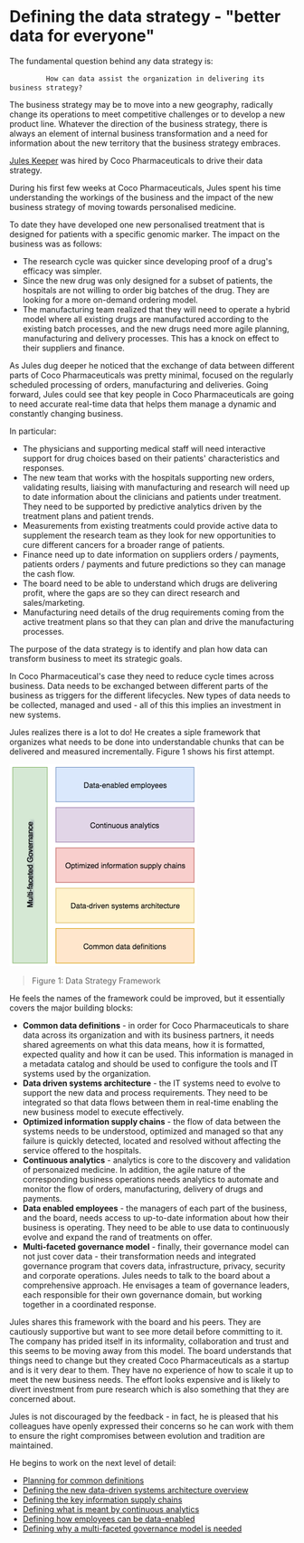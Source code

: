 <!-- SPDX-License-Identifier: Apache-2.0 -->
<!-- Copyright Contributors to the ODPi Data Governance project. -->
# Defining the data strategy - "better data for everyone"

The fundamental question behind any data strategy is:

             How can data assist the organization in delivering its business strategy?

The business strategy may be to move into a new geography, radically change its operations to meet competitive challenges or to develop a new product line.
Whatever the direction of the business strategy, there is always an element of internal business transformation and a need for information about the new territory that the business strategy embraces.

[Jules Keeper](../../personas/jules-keeper.md) was hired by Coco Pharmaceuticals to drive their data strategy.

During his first few weeks at Coco Pharmaceuticals, Jules spent his time understanding the workings of the business and the impact of the new business strategy of moving towards personalised medicine.

To date they have developed one new personalised treatment that is designed for patients with a specific genomic marker.
The impact on the business was as follows:
* The research cycle was quicker since developing proof of a drug's efficacy was simpler.
* Since the new drug was only designed for a subset of patients, the hospitals are not willing to order big batches of the drug.   They are looking for a more on-demand ordering model.
* The manufacturing team realized that they will need to operate a hybrid model where all existing drugs are manufactured according to the existing batch processes, and the new drugs need more agile planning, manufacturing and delivery processes.  This has a knock on effect to their suppliers and finance.

As Jules dug deeper he noticed that the exchange of data between different parts of Coco Pharmaceuticals was pretty minimal, focused on the regularly scheduled processing of orders, manufacturing and deliveries.  Going forward, Jules could see that key people in Coco Pharmaceuticals are going to need accurate real-time data that helps them manage a dynamic and constantly changing business.

In particular:
* The physicians and supporting medical staff will need interactive support for drug choices based on their patients' characteristics and responses.
* The new team that works with the hospitals supporting new orders, validating results, liaising with manufacturing and research will need up to date information about the clinicians and patients under treatment.   They need to be supported by predictive analytics driven by the treatment plans and patient trends.
* Measurements from existing treatments could provide active data to supplement the research team as they look for new opportunities to cure different cancers for a broader range of patients.
* Finance need up to date information on suppliers orders / payments, patients orders / payments and future predictions so they can manage the cash flow.
* The board need to be able to understand which drugs are delivering profit, where the gaps are so they can direct research and sales/marketing.
* Manufacturing need details of the drug requirements coming from the active treatment plans so that they can plan and drive the manufacturing processes.

The purpose of the data strategy is to identify and plan how data can transform business to meet its strategic goals.

In Coco Pharmaceutical's case they need to reduce cycle times across business.  Data needs to be exchanged between different parts of the business as triggers for the different lifecycles.   New types of data needs to be collected, managed and used - all of this this implies an investment in new systems.

Jules realizes there is a lot to do!  He creates a siple framework that organizes what needs to be done into understandable chunks that can be delivered and measured incrementally.  Figure 1 shows his first attempt.

![Figure 1](data-strategy-framework.png)
> Figure 1: Data Strategy Framework

He feels the names of the framework could be improved, but it essentially covers the major building blocks:

* **Common data definitions** - in order for Coco Pharmaceuticals to share data across its organization and with its
business partners, it needs shared agreements on what this data means, how it is formatted, expected quality and how it can be used.   This information is managed in a metadata catalog and should be used to configure the tools and IT systems used by the organization.
* **Data driven systems architecture** - the IT systems need to evolve to support the new data and process requirements.  They need to be integrated so that data flows between them in real-time enabling the new business model to execute effectively.
* **Optimized information supply chains** - the flow of data between the systems needs to be understood, optimized and managed so that any failure is quickly detected, located and resolved without affecting the service offered to the hospitals.
* **Continuous analytics** - analytics is core to the discovery and validation of personaized medicine.  In addition, the agile nature of the corresponding business operations needs analytics to automate and monitor the flow of orders, manufacturing, delivery of drugs and payments.
* **Data enabled employees** - the managers of each part of the business, and the board, needs access to up-to-date information about how their business is operating.  They need to be able to use data to continuously evolve and expand the rand of treatments on offer.
* **Multi-faceted governance model** - finally, their governance model can not just cover data - their transformation needs and integrated governance program that covers data, infrastructure, privacy, security and corporate operations.  Jules needs to talk to the board about a comprehensive approach.  He envisages a team of governance leaders, each responsible for their own governance domain, but working together in a coordinated response.

Jules shares this framework with the board and his peers.  They are cautiously supportive but want to see more detail before committing to it.  The company has prided itself in its informality, collaboration and trust and this seems to be moving away from this model.  The board understands that things need to change but they created Coco Pharmaceuticals as a startup and is it very dear to them.  They have no experience of how to scale it up to meet the new business needs.  The effort looks expensive and is likely to divert investment from pure research which is also something that they are concerned about.

Jules is not discouraged by the feedback - in fact, he is pleased that his colleagues have openly expressed their concerns so he can work with them to ensure the right compromises between evolution and tradition are maintained.

He begins to work on the next level of detail:

* [Planning for common definitions](../planning-for-common-data-definitions/README.md)
* [Defining the new data-driven systems architecture overview](../defining-new-systems-architecture-overview/README.md)
* [Defining the key information supply chains](../defining-information-supply-chains/README.md)
* [Defining what is meant by continuous analytics](../defining-continuous-analytics/README.md)
* [Defining how employees can be data-enabled](../defining-data-enabled-employees/README.md)
* [Defining why a multi-faceted governance model is needed](../defining-multi-faceted-governance/README.md)
